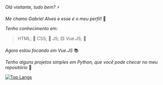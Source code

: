  _Olá visitante, tudo bem?_ ⚡
 
 _Me chamo Gabriel Alves e esse é o meu perfil!_ 🥇
 
 _Tenho conhecimento em:_
 >HTML; 📙
 >CSS; 📘
 >JS; 🟨
 >Vue.JS; 📗
 
 _Agora estou focando em Vue.JS_ 📚
 
 _Tenho alguns projetos simples em Python, que você pode checar no meu repositório_ 📗

[![Top Langs](https://github-readme-stats.vercel.app/api/top-langs/?username=Alvezin&langs_count=10)](https://github.com/anuraghazra/github-readme-stats)
